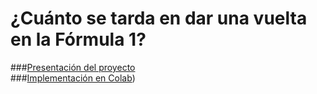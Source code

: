 # **¿Cuánto se tarda en dar una vuelta en la Fórmula 1?**
###[Presentación del proyecto](https://docs.google.com/presentation/d/1_qthsfHfLv2d4aqvczxX1F8aZJwLPWJ2IBoEoE7wZOY/edit?usp=sharing)\
###[Implementación en Colab](https://colab.research.google.com/drive/1Te5VSZmQgtTgYCVP853nTyxqiAd7SqFT?usp=sharing))
